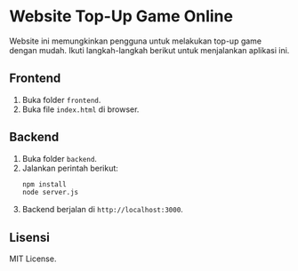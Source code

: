 # Website Top-Up Game Online

Website ini memungkinkan pengguna untuk melakukan top-up game dengan mudah.
Ikuti langkah-langkah berikut untuk menjalankan aplikasi ini.

## Frontend
1. Buka folder `frontend`.
2. Buka file `index.html` di browser.

## Backend
1. Buka folder `backend`.
2. Jalankan perintah berikut:
   ```bash
   npm install
   node server.js
   ```
3. Backend berjalan di `http://localhost:3000`.

## Lisensi
MIT License.